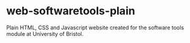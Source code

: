 # web-softwaretools-plain
Plain HTML, CSS and Javascript  website created for the software tools module at University of Bristol.
